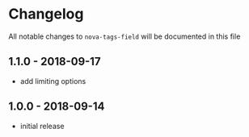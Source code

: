 # Changelog

All notable changes to `nova-tags-field` will be documented in this file

## 1.1.0 - 2018-09-17

- add limiting options

## 1.0.0 - 2018-09-14

- initial release
